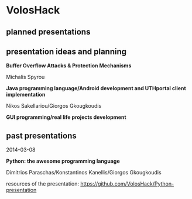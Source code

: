 VolosHack
=========

planned presentations
---


presentation ideas and planning
---

**Buffer Overflow Attacks & Protection Mechanisms**

Michalis Spyrou


**Java programming language/Android development and UTHportal client implementation**

Nikos Sakellariou/Giorgos Gkougkoudis


**GUI programming/real life projects development**


past presentations
---

2014-03-08

**Python: the awesome programming language**

Dimitrios Paraschas/Konstantinos Kanellis/Giorgos Gkougkoudis

resources of the presentation: https://github.com/VolosHack/Python-presentation
